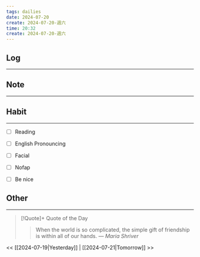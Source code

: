 ```yaml
---
tags: dailies  
date: 2024-07-20
create: 2024-07-20-週六
time: 20:32
create: 2024-07-20-週六
---
```


## Log
---


## Note
---


## Habit
---
- [ ] Reading
- [ ] English Pronouncing
- [ ] Facial
- [ ] Nofap
- [ ] Be nice


## Other
---

> [!Quote]+ Quote of the Day
> > When the world is so complicated, the simple gift of friendship is within all of our hands.
> — <cite>Maria Shriver</cite>

<< [[2024-07-19|Yesterday]] | [[2024-07-21|Tomorrow]] >>